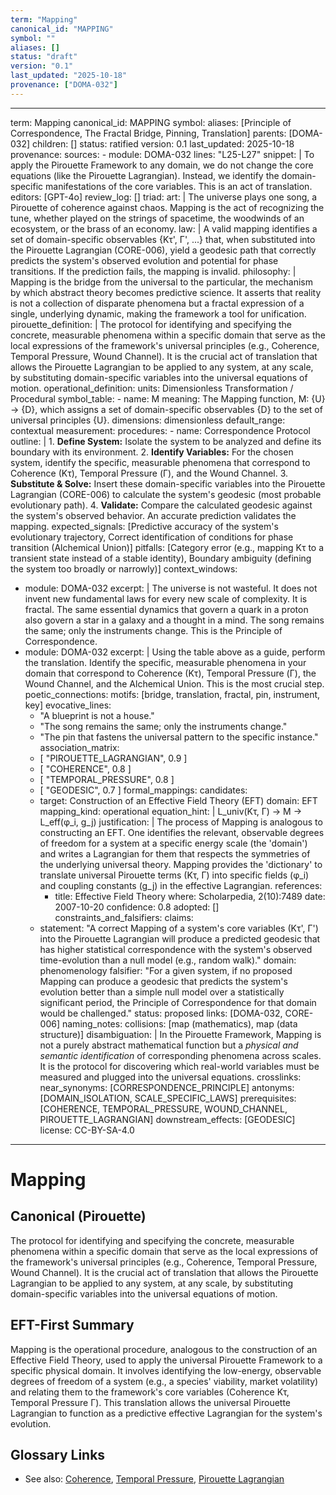 ```yaml
---
term: "Mapping"
canonical_id: "MAPPING"
symbol: ""
aliases: []
status: "draft"
version: "0.1"
last_updated: "2025-10-18"
provenance: ["DOMA-032"]
---
```


---
term: Mapping
canonical_id: MAPPING
symbol: 
aliases: [Principle of Correspondence, The Fractal Bridge, Pinning, Translation]
parents: [DOMA-032]
children: []
status: ratified
version: 0.1
last_updated: 2025-10-18
provenance:
  sources:
    - module: DOMA-032
      lines: "L25-L27"
      snippet: |
        To apply the Pirouette Framework to any domain, we do not change the core equations (like the Pirouette Lagrangian). Instead, we identify the domain-specific manifestations of the core variables. This is an act of translation.
  editors: [GPT-4o]
  review_log: []
triad:
  art: |
    The universe plays one song, a Pirouette of coherence against chaos. Mapping is the act of recognizing the tune, whether played on the strings of spacetime, the woodwinds of an ecosystem, or the brass of an economy.
  law: |
    A valid mapping identifies a set of domain-specific observables {Kτ', Γ', ...} that, when substituted into the Pirouette Lagrangian (CORE-006), yield a geodesic path that correctly predicts the system's observed evolution and potential for phase transitions. If the prediction fails, the mapping is invalid.
  philosophy: |
    Mapping is the bridge from the universal to the particular, the mechanism by which abstract theory becomes predictive science. It asserts that reality is not a collection of disparate phenomena but a fractal expression of a single, underlying dynamic, making the framework a tool for unification.
pirouette_definition: |
  The protocol for identifying and specifying the concrete, measurable phenomena within a specific domain that serve as the local expressions of the framework's universal principles (e.g., Coherence, Temporal Pressure, Wound Channel). It is the crucial act of translation that allows the Pirouette Lagrangian to be applied to any system, at any scale, by substituting domain-specific variables into the universal equations of motion.
operational_definition:
  units: Dimensionless Transformation / Procedural
  symbol_table:
    - name: M
      meaning: The Mapping function, M: {U} → {D}, which assigns a set of domain-specific observables {D} to the set of universal principles {U}.
      dimensions: dimensionless
      default_range: contextual
  measurement:
    procedures:
      - name: Correspondence Protocol
        outline: |
          1.  **Define System:** Isolate the system to be analyzed and define its boundary with its environment.
          2.  **Identify Variables:** For the chosen system, identify the specific, measurable phenomena that correspond to Coherence (Kτ), Temporal Pressure (Γ), and the Wound Channel.
          3.  **Substitute & Solve:** Insert these domain-specific variables into the Pirouette Lagrangian (CORE-006) to calculate the system's geodesic (most probable evolutionary path).
          4.  **Validate:** Compare the calculated geodesic against the system's observed behavior. An accurate prediction validates the mapping.
        expected_signals: [Predictive accuracy of the system's evolutionary trajectory, Correct identification of conditions for phase transition (Alchemical Union)]
        pitfalls: [Category error (e.g., mapping Kτ to a transient state instead of a stable identity), Boundary ambiguity (defining the system too broadly or narrowly)]
context_windows:
  - module: DOMA-032
    excerpt: |
      The universe is not wasteful. It does not invent new fundamental laws for every new scale of complexity. It is fractal. The same essential dynamics that govern a quark in a proton also govern a star in a galaxy and a thought in a mind. The song remains the same; only the instruments change. This is the Principle of Correspondence.
  - module: DOMA-032
    excerpt: |
      Using the table above as a guide, perform the translation. Identify the specific, measurable phenomena in your domain that correspond to Coherence (Kτ), Temporal Pressure (Γ), the Wound Channel, and the Alchemical Union. This is the most crucial step.
poetic_connections:
  motifs: [bridge, translation, fractal, pin, instrument, key]
  evocative_lines:
    - "A blueprint is not a house."
    - "The song remains the same; only the instruments change."
    - "The pin that fastens the universal pattern to the specific instance."
  association_matrix:
    - [ "PIROUETTE_LAGRANGIAN", 0.9 ]
    - [ "COHERENCE", 0.8 ]
    - [ "TEMPORAL_PRESSURE", 0.8 ]
    - [ "GEODESIC", 0.7 ]
formal_mappings:
  candidates:
    - target: Construction of an Effective Field Theory (EFT)
      domain: EFT
      mapping_kind: operational
      equation_hint: |
        L_univ(Kτ, Γ) → M → L_eff(φ_i, g_j)
      justification: |
        The process of Mapping is analogous to constructing an EFT. One identifies the relevant, observable degrees of freedom for a system at a specific energy scale (the 'domain') and writes a Lagrangian for them that respects the symmetries of the underlying universal theory. Mapping provides the 'dictionary' to translate universal Pirouette terms (Kτ, Γ) into specific fields (φ_i) and coupling constants (g_j) in the effective Lagrangian.
      references:
        - title: Effective Field Theory
          where: Scholarpedia, 2(10):7489
          date: 2007-10-20
      confidence: 0.8
  adopted: []
constraints_and_falsifiers:
  claims:
    - statement: "A correct Mapping of a system's core variables (Kτ', Γ') into the Pirouette Lagrangian will produce a predicted geodesic that has higher statistical correspondence with the system's observed time-evolution than a null model (e.g., random walk)."
      domain: phenomenology
      falsifier: "For a given system, if no proposed Mapping can produce a geodesic that predicts the system's evolution better than a simple null model over a statistically significant period, the Principle of Correspondence for that domain would be challenged."
      status: proposed
      links: [DOMA-032, CORE-006]
naming_notes:
  collisions: [map (mathematics), map (data structure)]
  disambiguation: |
    In the Pirouette Framework, Mapping is not a purely abstract mathematical function but a *physical and semantic identification* of corresponding phenomena across scales. It is the protocol for discovering which real-world variables must be measured and plugged into the universal equations.
crosslinks:
  near_synonyms: [CORRESPONDENCE_PRINCIPLE]
  antonyms: [DOMAIN_ISOLATION, SCALE_SPECIFIC_LAWS]
  prerequisites: [COHERENCE, TEMPORAL_PRESSURE, WOUND_CHANNEL, PIROUETTE_LAGRANGIAN]
  downstream_effects: [GEODESIC]
license: CC-BY-SA-4.0
---

# Mapping

## Canonical (Pirouette)
The protocol for identifying and specifying the concrete, measurable phenomena within a specific domain that serve as the local expressions of the framework's universal principles (e.g., Coherence, Temporal Pressure, Wound Channel). It is the crucial act of translation that allows the Pirouette Lagrangian to be applied to any system, at any scale, by substituting domain-specific variables into the universal equations of motion.

## EFT-First Summary
Mapping is the operational procedure, analogous to the construction of an Effective Field Theory, used to apply the universal Pirouette Framework to a specific physical domain. It involves identifying the low-energy, observable degrees of freedom of a system (e.g., a species' viability, market volatility) and relating them to the framework's core variables (Coherence Kτ, Temporal Pressure Γ). This translation allows the universal Pirouette Lagrangian to function as a predictive effective Lagrangian for the system's evolution.

## Glossary Links
- See also: [Coherence](/dict/coherence), [Temporal Pressure](/dict/temporal_pressure), [Pirouette Lagrangian](/dict/pirouette_lagrangian)